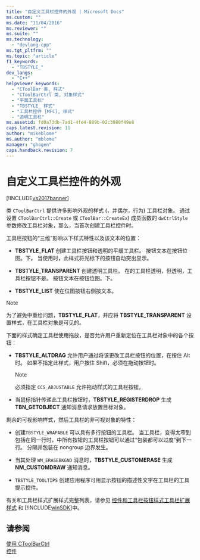 ```yaml
---
title: "自定义工具栏控件的外观 | Microsoft Docs"
ms.custom: ""
ms.date: "11/04/2016"
ms.reviewer: ""
ms.suite: ""
ms.technology: 
  - "devlang-cpp"
ms.tgt_pltfrm: ""
ms.topic: "article"
f1_keywords: 
  - "TBSTYLE_"
dev_langs: 
  - "C++"
helpviewer_keywords: 
  - "CToolBar 类, 样式"
  - "CToolBarCtrl 类, 对象样式"
  - "平面工具栏"
  - "TBSTYLE_ 样式"
  - "工具栏控件 [MFC], 样式"
  - "透明工具栏"
ms.assetid: fd0a73db-7ad1-4fe4-889b-02c3980f49e8
caps.latest.revision: 11
author: "mikeblome"
ms.author: "mblome"
manager: "ghogen"
caps.handback.revision: 7
---
```

# 自定义工具栏控件的外观
[!INCLUDE[vs2017banner](../assembler/inline/includes/vs2017banner.md)]

类 `CToolBarCtrl` 提供许多影响外观的样式 \(，并偶尔，行为\) 工具栏对象。  通过设置 `CToolBarCtrl::Create` 或 `CToolBar::CreateEx`\) 成员函数的 `dwCtrlStyle` 参数修改工具栏对象，那么，当首次创建工具栏控件时。  
  
 工具栏按钮的“三维”影响以下样式特性以及该文本的位置：  
  
-   **TBSTYLE\_FLAT** 创建工具栏按钮和透明的平缓工具栏。  按钮文本在按钮位图。下。  当使用时，此样式将光标下的按钮自动突出显示。  
  
-   **TBSTYLE\_TRANSPARENT** 创建透明工具栏。  在的工具栏透明，但透明，工具栏按钮不是。  按钮文本在按钮位图。下。  
  
-   **TBSTYLE\_LIST** 使在位图按钮右侧按文本。  
  
> [!NOTE]
>  为了避免中重绘问题，**TBSTYLE\_FLAT**，并应将 **TBSTYLE\_TRANSPARENT** 设置样式，在工具栏对象是可见的。  
  
 下面的样式确定工具栏使用拖放，是否允许用户重新定位在工具栏对象中的各个按钮：  
  
-   **TBSTYLE\_ALTDRAG** 允许用户通过将该更改工具栏按钮的位置，在按住 Alt 时。  如果不指定此样式，用户按住 Shift，必须在拖动按钮时。  
  
    > [!NOTE]
    >  必须指定 `CCS_ADJUSTABLE` 允许拖动样式的工具栏按钮。  
  
-   当鼠标指针传递此工具栏按钮时，**TBSTYLE\_REGISTERDROP** 生成 **TBN\_GETOBJECT** 通知消息请求放置目标对象。  
  
 剩余的可视影响样式，然后工具栏的非可视对象的特性：  
  
-   创建`TBSTYLE_WRAPABLE` 可以具有多行按钮的工具栏。  当工具栏，变得太窄到包括在同一行时，中所有按钮的工具栏按钮可以通过“包装都可以过度”到下一行。  分隔并包装在 nongroup 边界发生。  
  
-   当其处理 `WM_ERASEBKGND` 消息时，**TBSTYLE\_CUSTOMERASE** 生成 **NM\_CUSTOMDRAW** 通知消息。  
  
-   `TBSTYLE_TOOLTIPS` 创建应用程序可用显示按钮的描述性文字在工具栏的工具提示控件。  
  
 有关和工具栏样式扩展样式完整列表，请参见 [控件和工具栏按钮样式](http://msdn.microsoft.com/library/windows/desktop/bb760439)[工具栏扩展样式](http://msdn.microsoft.com/library/windows/desktop/bb760430) 和 [!INCLUDE[winSDK](../atl/includes/winsdk_md.md)]中。  
  
## 请参阅  
 [使用 CToolBarCtrl](../mfc/using-ctoolbarctrl.md)   
 [控件](../mfc/controls-mfc.md)